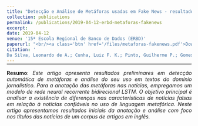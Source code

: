 ```yaml
---
title: "Detecção e Análise de Metáforas usadas em Fake News - resultados iniciais"
collection: publications
permalink: /publications/2019-04-12-erbd-metaforas-fakenews
excerpt: 
date: 2019-04-12
venue: '15ª Escola Regional de Banco de Dados (ERBD)'
paperurl: "<br/><a class='btn' href='/files/metaforas-fakenews.pdf'>Download PDF</a>"
citation: '
Da Silva, Leonardo de A.; Cunha, Luiz F. K.; Pinto, Guilherme P.; Gomes Jr., Luiz C. . Detecção e Análise de Metáforas usadas em Fake News - resultados iniciais. In: ERBD - Escola Regional de Banco de Dados, 2019, Santa Catarina. Anais da XV ERBD, 2019.'
---
```


<hr style=" display: block;
  margin-top: -1.0em;
  margin-bottom: 0.5em;
  margin-left: auto;
  margin-right: auto;
  border-style: inset;
  border-width: 1px;">

<p style='text-align: justify;'>
	<b>Resumo</b>: <i>   Este artigo apresenta resultados preliminares em detecção automática de metáforas e análise do seu uso em textos do domínio jornalístico. Para a anotação das metáforas nas notícias, empregamos um modelo de rede neural recorrente bidirecional LSTM. O objetivo principal é analisar a existência de diferenças nas características de notícias falsas em relação à notícias confiáveis no uso de linguagem metafórica. Neste artigo apresentamos resultados iniciais da anotação e análise com foco nos títulos das notícias de um corpus de artigos em inglês.</i>
</p>
